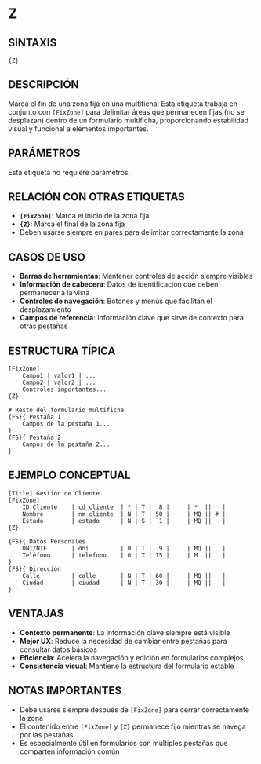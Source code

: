 # Z

## SINTAXIS
```
{Z}
```

## DESCRIPCIÓN
Marca el fin de una zona fija en una multificha. Esta etiqueta trabaja en conjunto con `[FixZone]` para delimitar áreas que permanecen fijas (no se desplazan) dentro de un formulario multificha, proporcionando estabilidad visual y funcional a elementos importantes.

## PARÁMETROS
Esta etiqueta no requiere parámetros.

## RELACIÓN CON OTRAS ETIQUETAS
- **`[FixZone]`**: Marca el inicio de la zona fija
- **`{Z}`**: Marca el final de la zona fija
- Deben usarse siempre en pares para delimitar correctamente la zona

## CASOS DE USO
- **Barras de herramientas**: Mantener controles de acción siempre visibles
- **Información de cabecera**: Datos de identificación que deben permanecer a la vista
- **Controles de navegación**: Botones y menús que facilitan el desplazamiento
- **Campos de referencia**: Información clave que sirve de contexto para otras pestañas

## ESTRUCTURA TÍPICA
```
[FixZone]
    Campo1 | valor1 | ...
    Campo2 | valor2 | ...
    Controles importantes...
{Z}

# Resto del formulario multificha
{FS}{ Pestaña 1
    Campos de la pestaña 1...
}
{FS}{ Pestaña 2
    Campos de la pestaña 2...
}
```

## EJEMPLO CONCEPTUAL
```
[Title] Gestión de Cliente
[FixZone]
    ID Cliente    | cd_cliente  | * | T |  8 |     | *  ||   |
    Nombre        | nm_cliente  | N | T | 50 |     | MQ || # |
    Estado        | estado      | N | S |  1 |     | MQ ||   |
{Z}

{FS}{ Datos Personales
    DNI/NIF       | dni         | 0 | T |  9 |     | MQ ||   |
    Teléfono      | telefono    | 0 | T | 15 |     | M  ||   |
}
{FS}{ Dirección
    Calle         | calle       | N | T | 60 |     | MQ ||   |
    Ciudad        | ciudad      | N | T | 30 |     | MQ ||   |
}
```

## VENTAJAS
- **Contexto permanente**: La información clave siempre está visible
- **Mejor UX**: Reduce la necesidad de cambiar entre pestañas para consultar datos básicos
- **Eficiencia**: Acelera la navegación y edición en formularios complejos
- **Consistencia visual**: Mantiene la estructura del formulario estable

## NOTAS IMPORTANTES
- Debe usarse siempre después de `[FixZone]` para cerrar correctamente la zona
- El contenido entre `[FixZone]` y `{Z}` permanece fijo mientras se navega por las pestañas
- Es especialmente útil en formularios con múltiples pestañas que comparten información común